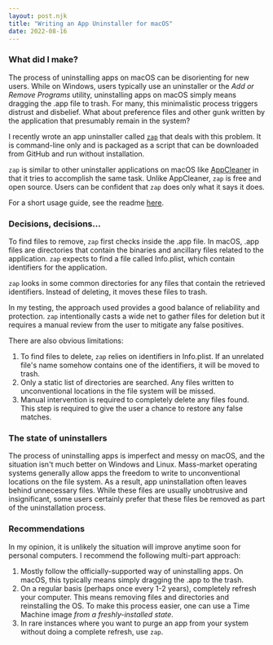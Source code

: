 ```yaml
---
layout: post.njk
title: "Writing an App Uninstaller for macOS"
date: 2022-08-16
---
```


### What did I make?

The process of uninstalling apps on macOS can be disorienting for new users.
While on Windows, users typically use an uninstaller or the *Add or Remove Programs* utility, uninstalling apps on macOS simply means dragging the .app file to trash.
For many, this minimalistic process triggers distrust and disbelief.
What about preference files and other gunk written by the application that presumably remain in the system?

I recently wrote an app uninstaller called [`zap`](https://github.com/idianal/zap) that deals with this problem.
It is command-line only and is packaged as a script that can be downloaded from GitHub and run without installation.

`zap` is similar to other uninstaller applications on macOS like [AppCleaner](http://freemacsoft.net/appcleaner/) in that it tries to accomplish the same task.
Unlike AppCleaner, `zap` is free and open source.
Users can be confident that `zap` does only what it says it does.

For a short usage guide, see the readme [here](https://github.com/idianal/zap).

### Decisions, decisions...

To find files to remove, `zap` first checks inside the .app file.
In macOS, .app files are directories that contain the binaries and ancillary files related to the application.
`zap` expects to find a file called Info.plist, which contain identifiers for the application.

`zap` looks in some common directories for any files that contain the retrieved identifiers.
Instead of deleting, it moves these files to trash.

In my testing, the approach used provides a good balance of reliability and protection.
`zap` intentionally casts a wide net to gather files for deletion but it requires a manual review from the user to mitigate any false positives.

There are also obvious limitations:

1.  To find files to delete, `zap` relies on identifiers in Info.plist.
    If an unrelated file's name somehow contains one of the identifiers, it will be moved to trash.
2.  Only a static list of directories are searched.
    Any files written to unconventional locations in the file system will be missed.
3.  Manual intervention is required to completely delete any files found.
    This step is required to give the user a chance to restore any false matches.

### The state of uninstallers

The process of uninstalling apps is imperfect and messy on macOS, and the situation isn't much better on Windows and Linux.
Mass-market operating systems generally allow apps the freedom to write to unconventional locations on the file system.
As a result, app uninstallation often leaves behind unnecessary files.
While these files are usually unobtrusive and insignificant, some users certainly prefer that these files be removed as part of the uninstallation process.

### Recommendations

In my opinion, it is unlikely the situation will improve anytime soon for personal computers.
I recommend the following multi-part approach:

1.  Mostly follow the officially-supported way of uninstalling apps.
    On macOS, this typically means simply dragging the .app to the trash.
2.  On a regular basis (perhaps once every 1-2 years), completely refresh your computer.
    This means removing files and directories and reinstalling the OS.
    To make this process easier, one can use a Time Machine image *from a freshly-installed state*.
3.  In rare instances where you want to purge an app from your system without doing a complete refresh, use `zap`.
